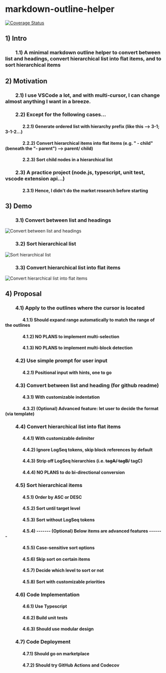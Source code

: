 # markdown-outline-helper

[![Coverage Status](https://coveralls.io/repos/github/johntao/markdown-outline-helper/badge.svg?branch=feat-addCoveralls)](https://coveralls.io/github/johntao/markdown-outline-helper?branch=feat-addCoveralls)

## 1) Intro
### &emsp;&emsp;1.1) A minimal markdown outline helper to convert between list and headings, convert hierarchical list into flat items, and to sort hierarchical items
## 2) Motivation
### &emsp;&emsp;2.1) I use VSCode a lot, and with multi-cursor, I can change almost anything I want in a breeze.
### &emsp;&emsp;2.2) Except for the following cases...
#### &emsp;&emsp;&emsp;&emsp;2.2.1) Generate ordered list with hierarchy prefix (like this --> 3-1; 3-1-2...)
#### &emsp;&emsp;&emsp;&emsp;2.2.2) Convert hierarchical items into flat items (e.g. "  - child" (beneath the "- parent") --> parent/ child)
#### &emsp;&emsp;&emsp;&emsp;2.2.3) Sort child nodes in a hierarchical list
### &emsp;&emsp;2.3) A practice project (node.js, typescript, unit test, vscode extension api...)
#### &emsp;&emsp;&emsp;&emsp;2.3.1) Hence, I didn't do the market research before starting
## 3) Demo
### &emsp;&emsp;3.1) Convert between list and headings
![Convert between list and headings](https://i.imgur.com/sRJL6oc.gif)
### &emsp;&emsp;3.2) Sort hierarchical list  
![Sort hierarchical list](https://i.imgur.com/AmHuDF4.gif)
### &emsp;&emsp;3.3) Convert hierarchical list into flat items
![Convert hierarchical list into flat items](https://i.imgur.com/I1vyAya.gif)
## 4) Proposal
### &emsp;&emsp;4.1) Apply to the outlines where the cursor is located
#### &emsp;&emsp;&emsp;&emsp;4.1.1) Should expand range automatically to match the range of the outlines
#### &emsp;&emsp;&emsp;&emsp;4.1.2) **NO PLANS** to implement multi-selection
#### &emsp;&emsp;&emsp;&emsp;4.1.3) **NO PLANS** to implement multi-block detection
### &emsp;&emsp;4.2) Use simple prompt for user input
#### &emsp;&emsp;&emsp;&emsp;4.2.1) Positional input with hints, one to go
### &emsp;&emsp;4.3) Convert between list and heading (for github readme)
#### &emsp;&emsp;&emsp;&emsp;4.3.1) With customizable indentation
#### &emsp;&emsp;&emsp;&emsp;4.3.2) (Optional) Advanced feature: let user to decide the format (via template)
### &emsp;&emsp;4.4) Convert hierarchical list into flat items
#### &emsp;&emsp;&emsp;&emsp;4.4.1) With customizable delimiter
#### &emsp;&emsp;&emsp;&emsp;4.4.2) Ignore LogSeq tokens, skip block references by default
#### &emsp;&emsp;&emsp;&emsp;4.4.3) Strip off LogSeq hierarchies (i.e. ~~tagA/ tagB/~~ tagC)
#### &emsp;&emsp;&emsp;&emsp;4.4.4) **NO PLANS** to do bi-directional conversion
### &emsp;&emsp;4.5) Sort hierarchical items
#### &emsp;&emsp;&emsp;&emsp;4.5.1) Order by ASC or DESC
#### &emsp;&emsp;&emsp;&emsp;4.5.2) Sort until target level
#### &emsp;&emsp;&emsp;&emsp;4.5.3) Sort without LogSeq tokens
#### &emsp;&emsp;&emsp;&emsp;4.5.4) ------- (Optional) Below items are advanced features -------
#### &emsp;&emsp;&emsp;&emsp;4.5.5) Case-sensitive sort options
#### &emsp;&emsp;&emsp;&emsp;4.5.6) Skip sort on certain items
#### &emsp;&emsp;&emsp;&emsp;4.5.7) Decide which level to sort or not
#### &emsp;&emsp;&emsp;&emsp;4.5.8) Sort with customizable priorities
### &emsp;&emsp;4.6) Code Implementation
#### &emsp;&emsp;&emsp;&emsp;4.6.1) Use Typescript
#### &emsp;&emsp;&emsp;&emsp;4.6.2) Build unit tests
#### &emsp;&emsp;&emsp;&emsp;4.6.3) Should use modular design
### &emsp;&emsp;4.7) Code Deployment
#### &emsp;&emsp;&emsp;&emsp;4.7.1) Should go on marketplace
#### &emsp;&emsp;&emsp;&emsp;4.7.2) Should try GitHub Actions and Codecov
